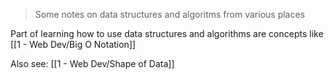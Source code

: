 > Some notes on data structures and algoritms from various places

Part of learning how to use data structures and algorithms are concepts like [[1 - Web Dev/Big O Notation]]

Also see: [[1 - Web Dev/Shape of Data]]